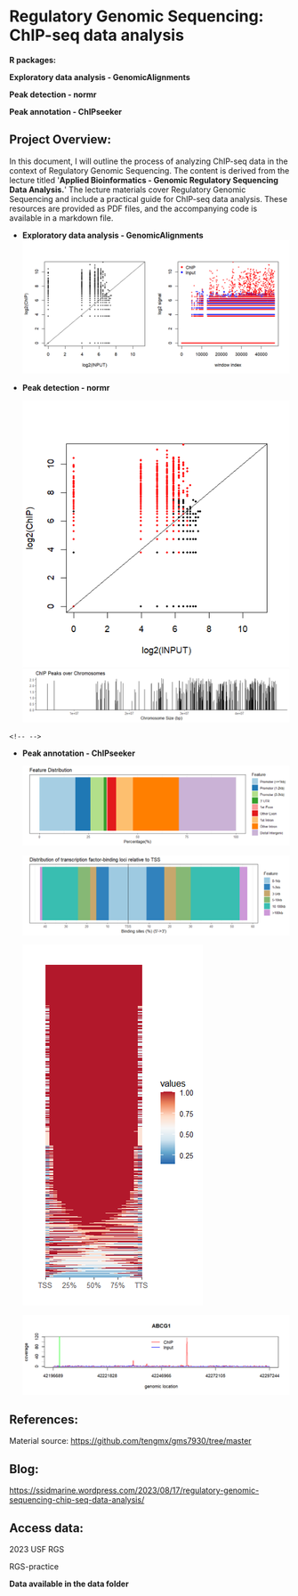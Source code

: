 # Regulatory Genomic Sequencing: ChIP-seq data analysis

**R packages:**

**Exploratory data analysis - GenomicAlignments**

**Peak detection - normr**

**Peak annotation - ChIPseeker**

## Project Overview:

In this document, I will outline the process of analyzing ChIP-seq data in the context of Regulatory Genomic Sequencing. The content is derived from the lecture titled '**Applied Bioinformatics - Genomic Regulatory Sequencing Data Analysis.**' The lecture materials cover Regulatory Genomic Sequencing and include a practical guide for ChIP-seq data analysis. These resources are provided as PDF files, and the accompanying code is available in a markdown file.

-   **Exploratory data analysis - GenomicAlignments**![](https://github.com/chingyaousf/Regulatory-Genomic-Sequencing-ChIP-seq-data-analysis/blob/main/plots/Exploratory%20data%20analysis.png?raw=true)

-   **Peak detection - normr**

    ![](https://github.com/chingyaousf/Regulatory-Genomic-Sequencing-ChIP-seq-data-analysis/blob/main/plots/Peak%20detection.png?raw=true)![](https://github.com/chingyaousf/Regulatory-Genomic-Sequencing-ChIP-seq-data-analysis/blob/main/plots/Peak%20annotation.png?raw=true)

```{=html}
<!-- -->
```
-   **Peak annotation - ChIPseeker**

    ![](https://github.com/chingyaousf/Regulatory-Genomic-Sequencing-ChIP-seq-data-analysis/blob/main/plots/Peak%20annotation_02.png?raw=true)

    ![](https://github.com/chingyaousf/Regulatory-Genomic-Sequencing-ChIP-seq-data-analysis/blob/main/plots/Peak%20annotation_03.png?raw=true)

    ![](https://github.com/chingyaousf/Regulatory-Genomic-Sequencing-ChIP-seq-data-analysis/blob/main/plots/tagHeatmap.png?raw=true)

    ![](https://github.com/chingyaousf/Regulatory-Genomic-Sequencing-ChIP-seq-data-analysis/blob/main/plots/pickgenename%20ABCG1.png?raw=true)

## References:

Material source: <https://github.com/tengmx/gms7930/tree/master>

## Blog:

<https://ssidmarine.wordpress.com/2023/08/17/regulatory-genomic-sequencing-chip-seq-data-analysis/>

## Access data:

2023 USF RGS

RGS-practice

**Data available in the data folder**
